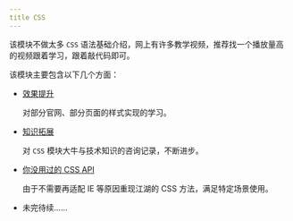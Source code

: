 ```yaml
---
title CSS
---
```

该模块不做太多 `CSS` 语法基础介绍，网上有许多教学视频，推荐找一个播放量高的视频跟着学习，跟着敲代码即可。

该模块主要包含以下几个方面：

- [效果提升](/learn/CSS/效果提升/巧用伪类)

  对部分官网、部分页面的样式实现的学习。

- [知识拓展](/learn/CSS/知识拓展/BEM)

  对 `CSS` 模块大牛与技术知识的咨询记录，不断进步。

- [你没用过的 CSS API](/learn/CSS/新的功能/vmin与vmax)

  由于不需要再适配 IE 等原因重现江湖的 CSS 方法，满足特定场景使用。

- 未完待续......